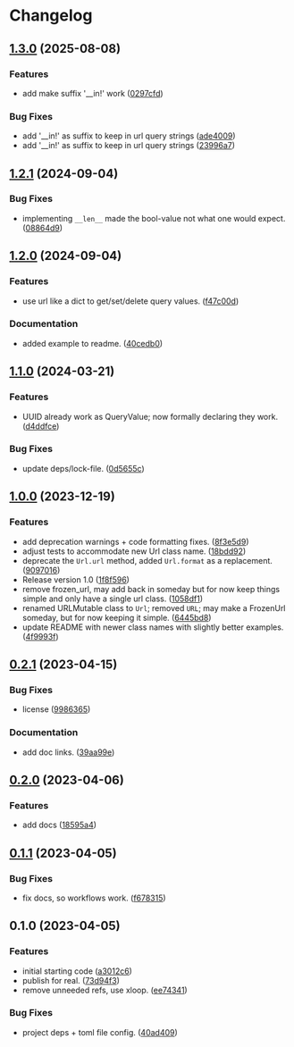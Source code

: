 # Changelog

## [1.3.0](https://github.com/joshorr/xurls/compare/v1.2.1...v1.3.0) (2025-08-08)


### Features

* add make suffix  '__in!' work ([0297cfd](https://github.com/joshorr/xurls/commit/0297cfd1d9fedc8f3b546ffaf6e10ec2949b7001))


### Bug Fixes

* add '__in!' as suffix to keep in url query strings ([ade4009](https://github.com/joshorr/xurls/commit/ade4009a93bd7facbeeceb59a04715a144c205bc))
* add '__in!' as suffix to keep in url query strings ([23996a7](https://github.com/joshorr/xurls/commit/23996a7c815d5c0a517b664bb78292fc35d5ff65))

## [1.2.1](https://github.com/xyngular/py-xurls/compare/v1.2.0...v1.2.1) (2024-09-04)


### Bug Fixes

* implementing `__len__` made the bool-value not what one would expect. ([08864d9](https://github.com/xyngular/py-xurls/commit/08864d9fa7d724f67c9200dc6e863e1b2eb4f320))

## [1.2.0](https://github.com/xyngular/py-xurls/compare/v1.1.0...v1.2.0) (2024-09-04)


### Features

* use url like a dict to get/set/delete query values. ([f47c00d](https://github.com/xyngular/py-xurls/commit/f47c00dc55f39feefe07c3275b88f6e7b372a200))


### Documentation

* added example to readme. ([40cedb0](https://github.com/xyngular/py-xurls/commit/40cedb0df36092ddf63854bbc25e09f4b3b98b10))

## [1.1.0](https://github.com/xyngular/py-xurls/compare/v1.0.0...v1.1.0) (2024-03-21)


### Features

* UUID already work as QueryValue; now formally declaring they work. ([d4ddfce](https://github.com/xyngular/py-xurls/commit/d4ddfce8d885081a4515e392f024490d5ea63b74))


### Bug Fixes

* update deps/lock-file. ([0d5655c](https://github.com/xyngular/py-xurls/commit/0d5655c10dcfd36abe6e398cb3ec393acd04384b))

## [1.0.0](https://github.com/xyngular/py-xurls/compare/v0.2.1...v1.0.0) (2023-12-19)


### Features

* add deprecation warnings + code formatting fixes. ([8f3e5d9](https://github.com/xyngular/py-xurls/commit/8f3e5d93a1dfb1144858ef56a438c77f266125fd))
* adjust tests to accommodate new Url class name. ([18bdd92](https://github.com/xyngular/py-xurls/commit/18bdd926fc28f60a842db4eaffb86cbd51678dca))
* deprecate the `Url.url` method, added `Url.format` as a replacement. ([9097016](https://github.com/xyngular/py-xurls/commit/90970168df672d6daafdd4fd23af4a4440f0ae25))
* Release version 1.0 ([1f8f596](https://github.com/xyngular/py-xurls/commit/1f8f596ca840eb71deb57602e4e4df0ba411ca97))
* remove frozen_url, may add back in someday but for now keep things simple and only have a single url class. ([1058df1](https://github.com/xyngular/py-xurls/commit/1058df154acf5bef0d7dc82c3c524e721bf44783))
* renamed URLMutable class to `Url`; removed `URL`; may make a FrozenUrl someday, but for now keeping it simple. ([6445bd8](https://github.com/xyngular/py-xurls/commit/6445bd8d668919ad0d572544df9f0af9a236fc24))
* update README with newer class names with slightly better examples. ([4f9993f](https://github.com/xyngular/py-xurls/commit/4f9993f752baef942eb5b3f9b008d116ae1feadb))

## [0.2.1](https://github.com/xyngular/py-xurls/compare/v0.2.0...v0.2.1) (2023-04-15)


### Bug Fixes

* license ([9986365](https://github.com/xyngular/py-xurls/commit/998636537d50f474946a95ff8d035ae61df58144))


### Documentation

* add doc links. ([39aa99e](https://github.com/xyngular/py-xurls/commit/39aa99eb1671356ca75ac1ae39be8f656e6b2967))

## [0.2.0](https://github.com/xyngular/py-xurls/compare/v0.1.1...v0.2.0) (2023-04-06)


### Features

* add docs ([18595a4](https://github.com/xyngular/py-xurls/commit/18595a4d9985265c716fc840377027b8003576e2))

## [0.1.1](https://github.com/xyngular/py-xurls/compare/v0.1.0...v0.1.1) (2023-04-05)


### Bug Fixes

* fix docs, so workflows work. ([f678315](https://github.com/xyngular/py-xurls/commit/f678315953957e4c6ee63e95f2171702edeba2d8))

## 0.1.0 (2023-04-05)


### Features

* initial starting code ([a3012c6](https://github.com/xyngular/py-xurls/commit/a3012c6ffb8f935301cce01f754112fa6ff60d10))
* publish for real. ([73d94f3](https://github.com/xyngular/py-xurls/commit/73d94f35a470191db4e16b003b660a71fd167543))
* remove unneeded refs, use xloop. ([ee74341](https://github.com/xyngular/py-xurls/commit/ee74341cdb0ddfcf65f3acccba0f6a6da633ea63))


### Bug Fixes

* project deps + toml file config. ([40ad409](https://github.com/xyngular/py-xurls/commit/40ad409c10a091f812a26d172b23c482cf4c223d))
